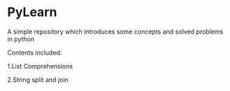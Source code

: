 # PyLearn
A simple repository which introduces some concepts and solved problems in python 

Contents included:

1.List Comprehensions

2.String split and join
